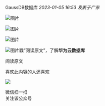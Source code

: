 GaussDB数据库 _2023-01-05 16:53_ _发表于广东_

![图片](https://mmbiz.qpic.cn/mmbiz_png/Ib4h9RfAr6Oic9cLXlteUmNF60yWbzn6aQO4QMzKCa6UsPfnIOc9BGWiauMuWdwPlFnvFabLxFKED47I6v8CGVrQ/640?wx_fmt=png&wxfrom=5&wx_lazy=1&wx_co=1)

![图片](https://mmbiz.qpic.cn/mmbiz_gif/maRztnnHlWjBdaKiaIuql39ABT7CCn4QVDhLOBEoS4iazJVTmSGmB8wIQZuSeIOHcNDdG0oF8BZrXkcOXRESVeMg/640?wx_fmt=gif&wxfrom=5&wx_lazy=1)

![图片](https://mmbiz.qpic.cn/mmbiz_jpg/Ib4h9RfAr6Oic9cLXlteUmNF60yWbzn6aMibSKJcIIk7cGial1PmTSiaVKGssDM4sE6Qxcibica8iaJbnNM7VIzHduzsQ/640?wx_fmt=jpeg&wxfrom=5&wx_lazy=1&wx_co=1)

![图片](https://mmbiz.qpic.cn/mmbiz_gif/6aVaON9Kibf5ibKRPQgZ9XgbVNsIeQUnfKSiaErmr8dtdicicS3A8m6TiavR6ZB0Eah3pD0kjQg8ACyNb1x5ibdqRg2jA/640?wx_fmt=gif&wxfrom=5&wx_lazy=1)戳“阅读原文”，了解**华为云数据库**

阅读原文

喜欢此内容的人还喜欢

![](https://mp.weixin.qq.com/mp/qrcode?scene=10000004&size=102&__biz=MzU2MDcxODEyOA==&mid=2247508159&idx=1&sn=bfa35d83c0aa3cc9d539f57e4c18fbb2&send_time=)

微信扫一扫  
关注该公众号